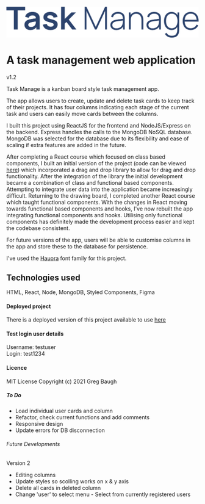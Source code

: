 ![](src/public/img/TMlogo.png)
# A task management web application
v1.2

Task Manage is a kanban board style task management app.

The app allows users to create, update and delete task cards to keep track of their projects. It has four columns indicating each stage of the current task and users can easily move cards between the columns.  
  
I built this project using ReactJS for the frontend and NodeJS/Express on the backend. Express handles the calls to the MongoDB NoSQL database. MongoDB was selected for the database due to its flexibility and ease of scaling if extra features are added in the future.  
  
After completing a React course which focused on class based components, I built an initial version of the project (code can be viewed [here](https://github.com/GregBaughDev/Task-Manage)) which incorporated a drag and drop library to allow for drag and drop functionality. After the integration of the library the initial development became a combination of class and functional based components. Attempting to integrate user data into the application became increasingly difficult. Returning to the drawing board, I completed another React course which taught functional components. With the changes in React moving towards functional based components and hooks, I've now rebuilt the app integrating functional components and hooks. Utilising only functional components has definitely made the development process easier and kept the codebase consistent.

For future versions of the app, users will be able to customise columns in the app and store these to the database for persistence.

I've used the [Hauora](https://github.com/WCYS-Co/Hauora-Sans) font family for this project.

## Technologies used
HTML, React, Node, MongoDB, Styled Components, Figma

#### Deployed project
There is a deployed version of this project available to use [here](https://taskmanage2.herokuapp.com/)

#### Test login user details
Username: testuser   
Login: test1234

#### Licence
MIT License
Copyright (c) 2021 Greg Baugh

##### To Do 
* Load individual user cards and column  
* Refactor, check current functions and add comments
* Responsive design
* Update errors for DB disconnection

###### Future Developments
Version 2  
* Editing columns
* Update styles so scolling works on x & y axis  
* Delete all cards in deleted column  
* Change 'user' to select menu - Select from currently registered users  
